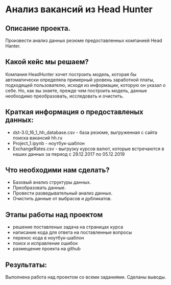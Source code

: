 # Анализ вакансий из Head Hunter
## Описание проекта.
Произвести анализ данных резюме предоставленных компанией Head Hanter.
## Какой кейс мы решаем?
Компания HeadHunter хочет построить модель, которая бы автоматически определяла примерный уровень заработной платы, подходящей пользователю, исходя из информации, которую он указал о себе. Но, как вы знаете, прежде чем построить модель, данные необходимо преобразовать, исследовать и очистить.
## Краткая информация о предоставленых данных:
- dst-3.0_16_1_hh_database.csv - база резюме, выгруженная с сайта поиска вакансий hh.ru
- Project_1.ipynb - ноутбук-шаблон
- ExchangeRates.csv - выгрузку курсов валют, которые встречаются в наших данных за период с 29.12.2017 по 05.12.2019
## Что необходими нам сделать?
- Базовый анализ структуры данных.
- Преобразовать данные.
- Провести разведывательный анализ данных.
- Очистить данные от выбрасов и дубликатов.
## Этапы работы над проектом
- решение поставленых задача на страницах курса
- написание кода для ответа на поставленные вопросы
- перенос кода в ноутбук-шаблон
- поиск и исправление ошибок
- размещение проекта на github
## Результаты:
Выполнена работа над проектом со всеми заданиями. Сделаны выводы.
